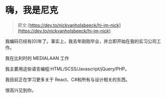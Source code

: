 # 嗨，我是尼克

> 原文:[https://dev.to/nickvanholsbeeck/hi-im-nick](https://dev.to/nickvanholsbeeck/hi-im-nick)

我编码已经有[0]年了。事实上，我去年刚刚毕业，并立即开始在我的实习公司工作。

我在比利时的 MEDIALAAN 工作

我主要用这些语言编程:HTML/SCSS/Javascript/jQuery/PHP。

我目前正在学习更多关于 React、C#和所有与设计相关的东西。

很高兴见到你。